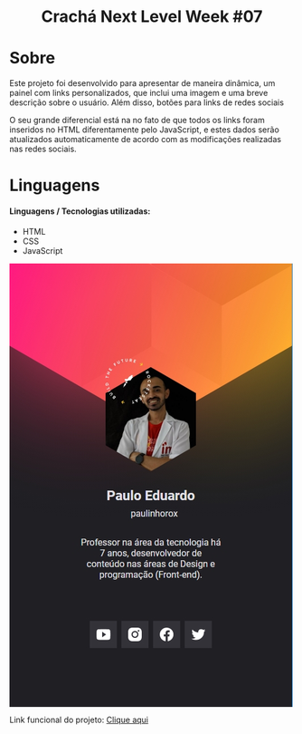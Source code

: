 <h1 align="center">Crachá Next Level Week #07</h1>

# Sobre

<p>Este projeto foi desenvolvido para apresentar de maneira dinâmica, um painel com links personalizados, que inclui uma imagem e uma breve descrição sobre o usuário. Além disso, botões para links de redes sociais</p>
<p>O seu grande diferencial está na no fato de que todos os links foram inseridos no HTML diferentamente pelo JavaScript, e estes dados serão atualizados automaticamente de acordo com as modificações realizadas nas redes sociais.</p>

# Linguagens

<h4>Linguagens / Tecnologias utilizadas:</h4>
<ul>
    <li>HTML</li>
    <li>CSS</li>
    <li>JavaScript</li>
</ul>

<img src="images/demo-project.jpg" align="center">

<br>
<p>Link funcional do projeto: <a href="https://paulinhorox.github.io/cracha-nlw/" target="_blank">Clique aqui</a></p>